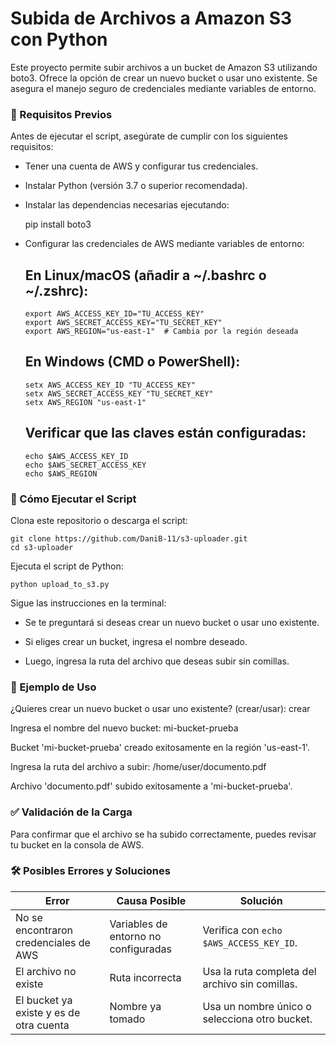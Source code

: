 # Subida de Archivos a Amazon S3 con Python

Este proyecto permite subir archivos a un bucket de Amazon S3 utilizando boto3. Ofrece la opción de crear un nuevo bucket o usar uno existente. Se asegura el manejo seguro de credenciales mediante variables de entorno.

### 📌 Requisitos Previos

Antes de ejecutar el script, asegúrate de cumplir con los siguientes requisitos:

  - Tener una cuenta de AWS y configurar tus credenciales.

  - Instalar Python (versión 3.7 o superior recomendada).

  - Instalar las dependencias necesarias ejecutando:

      pip install boto3

  - Configurar las credenciales de AWS mediante variables de entorno:

      ## En Linux/macOS (añadir a ~/.bashrc o ~/.zshrc):

        export AWS_ACCESS_KEY_ID="TU_ACCESS_KEY"
        export AWS_SECRET_ACCESS_KEY="TU_SECRET_KEY"
        export AWS_REGION="us-east-1"  # Cambia por la región deseada

      ## En Windows (CMD o PowerShell):
      
        setx AWS_ACCESS_KEY_ID "TU_ACCESS_KEY"
        setx AWS_SECRET_ACCESS_KEY "TU_SECRET_KEY"
        setx AWS_REGION "us-east-1"
      
      ## Verificar que las claves están configuradas:
      
        echo $AWS_ACCESS_KEY_ID
        echo $AWS_SECRET_ACCESS_KEY
        echo $AWS_REGION

### 🚀 Cómo Ejecutar el Script

  Clona este repositorio o descarga el script:
  
    git clone https://github.com/DaniB-11/s3-uploader.git
    cd s3-uploader
  
  Ejecuta el script de Python:
  
    python upload_to_s3.py
  
  Sigue las instrucciones en la terminal:
  
  - Se te preguntará si deseas crear un nuevo bucket o usar uno existente.
  
  - Si eliges crear un bucket, ingresa el nombre deseado.
  
  - Luego, ingresa la ruta del archivo que deseas subir sin comillas.

### 📂 Ejemplo de Uso

¿Quieres crear un nuevo bucket o usar uno existente? (crear/usar): crear

Ingresa el nombre del nuevo bucket: mi-bucket-prueba

Bucket 'mi-bucket-prueba' creado exitosamente en la región 'us-east-1'.

Ingresa la ruta del archivo a subir: /home/user/documento.pdf

Archivo 'documento.pdf' subido exitosamente a 'mi-bucket-prueba'.


### ✅ Validación de la Carga

Para confirmar que el archivo se ha subido correctamente, puedes revisar tu bucket en la consola de AWS.

### 🛠 Posibles Errores y Soluciones

| Error                          | Causa Posible                                      | Solución                                           |
|--------------------------------|---------------------------------------------------|---------------------------------------------------|
| No se encontraron credenciales de AWS | Variables de entorno no configuradas           | Verifica con `echo $AWS_ACCESS_KEY_ID`.           |
| El archivo no existe          | Ruta incorrecta                                  | Usa la ruta completa del archivo sin comillas.    |
| El bucket ya existe y es de otra cuenta | Nombre ya tomado                              | Usa un nombre único o selecciona otro bucket.    |
